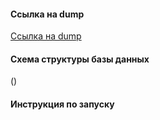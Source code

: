 #### Ссылка на dump
[Ссылка на dump](https://github.com/mom4uk/itglobaltest/blob/master/dumpfile.sql)

#### Схема структуры базы данных
()

#### Инструкция по запуску